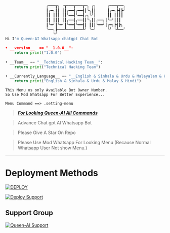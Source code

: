 ```python
                  ╭━━━┳╮ ╭┳━━━┳━━━┳━╮ ╭╮     ╭━━━┳━━╮
                  ┃╭━╮┃┃ ┃┃╭━━┫╭━━┫┃╰╮┃┃     ┃╭━╮┣┫┣╯
                  ┃┃ ┃┃┃ ┃┃╰━━┫╰━━┫╭╮╰╯┃     ┃┃ ┃┃┃┃
                  ┃┃ ┃┃┃ ┃┃╭━━┫╭━━┫┃╰╮┃┃╭━━╮┃╰━╯┃┃┃
                  ┃╰━╯┃╰━╯┃╰━━┫╰━━┫┃ ┃┃┃╰━━╯┃╭━╮┣┫┣╮
                  ╰━━╮┣━━━┻━━━┻━━━┻╯ ╰━╯     ╰╯ ╰┻━━╯
                     ╰╯
Hi I'm Queen-AI Whatsapp chatgpt Chat Bot

• __version__  == "__1.0.0__":
    return print("1.0.0")
    
• __Team__ == "__Technical Hacking Team__":
    return print("Technical Hacking Team")
  
• __Currently_Language__ == "__English & Sinhala & Urdu & Malayalam & Hindi__":
    return print("English & Sinhala & Urdu & Malay & Hindi")
```

<div align="center">

</div>

```
This Menu os only Available Bot Owner Number.
So Use Mod Whatsapp For Better Experience...
```

```
Menu Command ==> .setting-menu
```
> [***For Looking Queen-AI All Commands***](https://github.com/DarkWinzo/Queen-AI/wiki/Queen-AI-Commands)

> Advance Chat gpt AI Whatsapp Bot
 
> Please Give A Star On Repo

> Please Use Mod Whatsapp For Looking Menu (Because Normal Whatsapp User Not show Menu.)  
---
# Deployment Methods

<a href="https://github.com/DarkWinzo/Queen-AI/wiki/"><img title="DEPLOY" src="https://img.shields.io/badge/DEPLOY-h?color=black&style=for-the-badge&logo=rotaryinternational"></a>

<a href="https://github.com/DarkWinzo/Queen-AI.wiki/Queen-AI-Deploy"><img title="Deploy Support" src="https://img.shields.io/badge/Deploy%20instructions-Touch%20Here-yellow.svg?style=for-the-badge&logo=mdbook" /></a>  

## Support Group

<a href="https://chat.whatsapp.com/CZQwGCvcyNKIVW3gPF7GqX"><img title="Queen-AI Support" src="https://img.shields.io/badge/Queen%20AI%20Deploy%20Help-Touch%20Here-green.svg?style=for-the-badge&logo=homeassistantcommunitystore" /></a>


